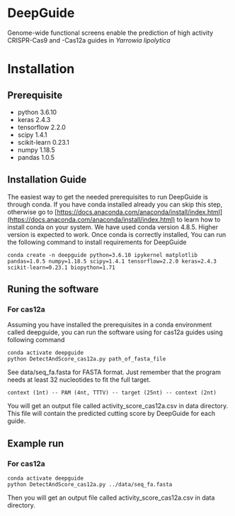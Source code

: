 # DeepGuide
Genome-wide functional screens enable the prediction of high activity CRISPR-Cas9 and -Cas12a guides in _Yarrowia lipolytica_
# Installation
## Prerequisite
- python 3.6.10
- keras 2.4.3
- tensorflow 2.2.0
- scipy 1.4.1
- scikit-learn 0.23.1
- numpy 1.18.5
- pandas 1.0.5
## Installation Guide
The easiest way to get the needed prerequisites to run DeepGuide is through conda. If you have conda installed already you can skip this step, otherwise go to [https://docs.anaconda.com/anaconda/install/index.html](https://docs.anaconda.com/anaconda/install/index.html) to learn how to install conda on your system. We have used conda version 4.8.5. Higher version is expected to work. Once conda is correctly installed, You can run the following command to install requirements for DeepGuide

```
conda create -n deepguide python=3.6.10 ipykernel matplotlib pandas=1.0.5 numpy=1.18.5 scipy=1.4.1 tensorflow=2.2.0 keras=2.4.3 scikit-learn=0.23.1 biopython=1.71
```

## Runing the software
### For cas12a
Assuming you have installed the prerequisites in a conda environment called deepguide, you can run the software using for cas12a guides using following command

```
conda activate deepguide
python DetectAndScore_cas12a.py path_of_fasta_file
```
See data/seq_fa.fasta for FASTA format. Just remember that the program needs at least 32 nucleotides to fit the full target.

```
context (1nt) -- PAM (4nt, TTTV) -- target (25nt) -- context (2nt)
```

You will get an output file called activity_score_cas12a.csv in data directory. This file will contain the predicted cutting score by DeepGuide for each guide.

## Example run
### For cas12a
```
conda activate deepguide
python DetectAndScore_cas12a.py ../data/seq_fa.fasta
```
Then you will get an output file called activity_score_cas12a.csv in data directory.
